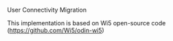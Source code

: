 User Connectivity Migration

This implementation is based on Wi5 open-source code (https://github.com/Wi5/odin-wi5)

